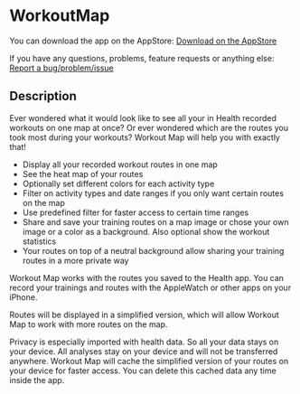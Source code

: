 # WorkoutMap

You can download the app on the AppStore:
[Download on the AppStore](https://itunes.apple.com/us/app/workoutmap/id1608785584)


If you have any questions, problems, feature requests or anything else:
[Report a bug/problem/issue](https://github.com/andre0707/WorkoutMap/issues)


## Description

Ever wondered what it would look like to see all your in Health recorded workouts on one map at once?
Or ever wondered which are the routes you took most during your workouts?
Workout Map will help you with exactly that!

- Display all your recorded workout routes in one map
- See the heat map of your routes
- Optionally set different colors for each activity type
- Filter on activity types and date ranges if you only want certain routes on the map
- Use predefined filter for faster access to certain time ranges
- Share and save your training routes on a map image or chose your own image or a color as a background. Also optional show the workout statistics
- Your routes on top of a neutral background allow sharing your training routes in a more private way

Workout Map works with the routes you saved to the Health app.
You can record your trainings and routes with the AppleWatch or other apps on your iPhone.

Routes will be displayed in a simplified version, which will allow Workout Map to work with more routes on the map.


Privacy is especially imported with health data. So all your data stays on your device. All analyses stay on your device and will not be transferred anywhere.
Workout Map will cache the simplified version of your routes on your device for faster access. You can delete this cached data any time inside the app. 

